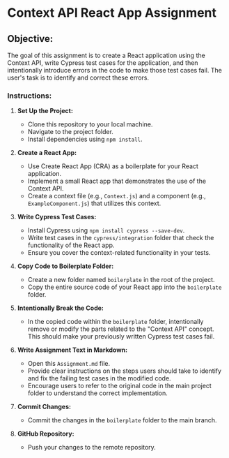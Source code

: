 # Context API React App Assignment

## Objective:

The goal of this assignment is to create a React application using the Context API, write Cypress test cases for the application, and then intentionally introduce errors in the code to make those test cases fail. The user's task is to identify and correct these errors.

### Instructions:

1. **Set Up the Project:**

   - Clone this repository to your local machine.
   - Navigate to the project folder.
   - Install dependencies using `npm install`.

2. **Create a React App:**

   - Use Create React App (CRA) as a boilerplate for your React application.
   - Implement a small React app that demonstrates the use of the Context API.
   - Create a context file (e.g., `Context.js`) and a component (e.g., `ExampleComponent.js`) that utilizes this context.

3. **Write Cypress Test Cases:**

   - Install Cypress using `npm install cypress --save-dev`.
   - Write test cases in the `cypress/integration` folder that check the functionality of the React app.
   - Ensure you cover the context-related functionality in your tests.

4. **Copy Code to Boilerplate Folder:**

   - Create a new folder named `boilerplate` in the root of the project.
   - Copy the entire source code of your React app into the `boilerplate` folder.

5. **Intentionally Break the Code:**

   - In the copied code within the `boilerplate` folder, intentionally remove or modify the parts related to the "Context API" concept. This should make your previously written Cypress test cases fail.

6. **Write Assignment Text in Markdown:**

   - Open this `Assignment.md` file.
   - Provide clear instructions on the steps users should take to identify and fix the failing test cases in the modified code.
   - Encourage users to refer to the original code in the main project folder to understand the correct implementation.

7. **Commit Changes:**

   - Commit the changes in the `boilerplate` folder to the main branch.

8. **GitHub Repository:**
   - Push your changes to the remote repository.
